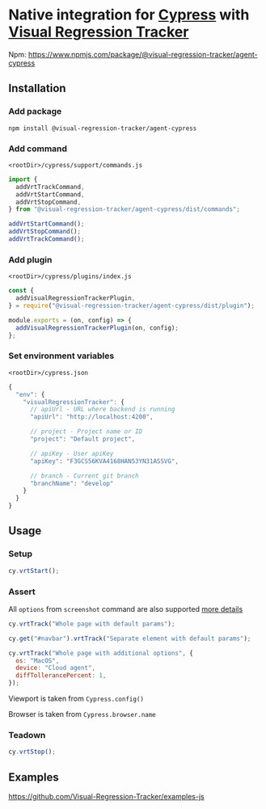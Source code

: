 # Native integration for [Cypress](https://www.cypress.io/) with [Visual Regression Tracker](https://github.com/Visual-Regression-Tracker/Visual-Regression-Tracker)

Npm: https://www.npmjs.com/package/@visual-regression-tracker/agent-cypress

## Installation

### Add package

`npm install @visual-regression-tracker/agent-cypress`

### Add command

`<rootDir>/cypress/support/commands.js`

```js
import {
  addVrtTrackCommand,
  addVrtStartCommand,
  addVrtStopCommand,
} from "@visual-regression-tracker/agent-cypress/dist/commands";

addVrtStartCommand();
addVrtStopCommand();
addVrtTrackCommand();
```

### Add plugin

`<rootDir>/cypress/plugins/index.js`

```js
const {
  addVisualRegressionTrackerPlugin,
} = require("@visual-regression-tracker/agent-cypress/dist/plugin");

module.exports = (on, config) => {
  addVisualRegressionTrackerPlugin(on, config);
};
```

### Set environment variables

`<rootDir>/cypress.json`

```js
{
  "env": {
    "visualRegressionTracker": {
      // apiUrl - URL where backend is running
      "apiUrl": "http://localhost:4200",

      // project - Project name or ID
      "project": "Default project",

      // apiKey - User apiKey
      "apiKey": "F3GCS56KVA4168HAN53YN31ASSVG",

      // branch - Current git branch
      "branchName": "develop"
    }
  }
}
```

## Usage

### Setup

```js
cy.vrtStart();
```

### Assert

All `options` from `screenshot` command are also supported [more details](https://docs.cypress.io/api/commands/screenshot.html#Arguments)

```js
cy.vrtTrack("Whole page with default params");

cy.get("#navbar").vrtTrack("Separate element with default params");

cy.vrtTrack("Whole page with additional options", {
  os: "MacOS",
  device: "Cloud agent",
  diffTollerancePercent: 1,
});
```

Viewport is taken from `Cypress.config()`

Browser is taken from `Cypress.browser.name`

### Teadown

```js
cy.vrtStop();
```

## Examples

https://github.com/Visual-Regression-Tracker/examples-js

